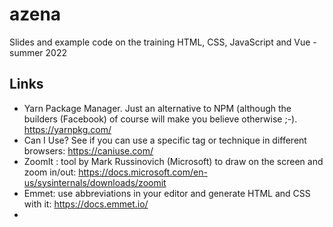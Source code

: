 # azena
Slides and example code on the training HTML, CSS, JavaScript and Vue - summer 2022

## Links
- Yarn Package Manager. Just an alternative to NPM (although the builders (Facebook) of course will make you believe otherwise ;-). https://yarnpkg.com/
- Can I Use? See if you can use a specific tag or technique in different browsers: https://caniuse.com/
- ZoomIt : tool by Mark Russinovich (Microsoft) to draw on the screen and zoom in/out: https://docs.microsoft.com/en-us/sysinternals/downloads/zoomit
- Emmet: use abbreviations in your editor and generate HTML and CSS with it: https://docs.emmet.io/
- 
